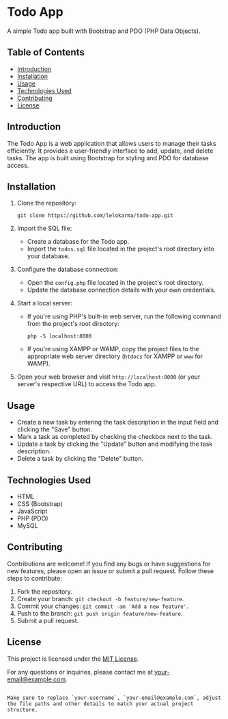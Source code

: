
# Todo App

A simple Todo app built with Bootstrap and PDO (PHP Data Objects).

## Table of Contents

- [Introduction](#introduction)
- [Installation](#installation)
- [Usage](#usage)
- [Technologies Used](#technologies-used)
- [Contributing](#contributing)
- [License](#license)

## Introduction

The Todo App is a web application that allows users to manage their tasks efficiently. It provides a user-friendly interface to add, update, and delete tasks. The app is built using Bootstrap for styling and PDO for database access.

## Installation

1. Clone the repository:

   ```shell
   git clone https://github.com/lelokarma/todo-app.git
   ```

2. Import the SQL file:

   - Create a database for the Todo app.
   - Import the `todos.sql` file located in the project's root directory into your database.

3. Configure the database connection:

   - Open the `config.php` file located in the project's root directory.
   - Update the database connection details with your own credentials.

4. Start a local server:

   - If you're using PHP's built-in web server, run the following command from the project's root directory:

     ```shell
     php -S localhost:8000
     ```

   - If you're using XAMPP or WAMP, copy the project files to the appropriate web server directory (`htdocs` for XAMPP or `www` for WAMP).

5. Open your web browser and visit `http://localhost:8000` (or your server's respective URL) to access the Todo app.

## Usage

- Create a new task by entering the task description in the input field and clicking the "Save" button.
- Mark a task as completed by checking the checkbox next to the task.
- Update a task by clicking the "Update" button and modifying the task description.
- Delete a task by clicking the "Delete" button.

## Technologies Used

- HTML
- CSS (Bootstrap)
- JavaScript
- PHP (PDO)
- MySQL 

## Contributing

Contributions are welcome! If you find any bugs or have suggestions for new features, please open an issue or submit a pull request.
Follow these steps to contribute:

1. Fork the repository.
2. Create your branch: `git checkout -b feature/new-feature`.
3. Commit your changes: `git commit -am 'Add a new feature'`.
4. Push to the branch: `git push origin feature/new-feature`.
5. Submit a pull request.

## License

This project is licensed under the [MIT License](LICENSE).







For any questions or inquiries, please contact me at your-email@example.com.
```

Make sure to replace `your-username`, `your-email@example.com`, adjust the file paths and other details to match your actual project structure.
